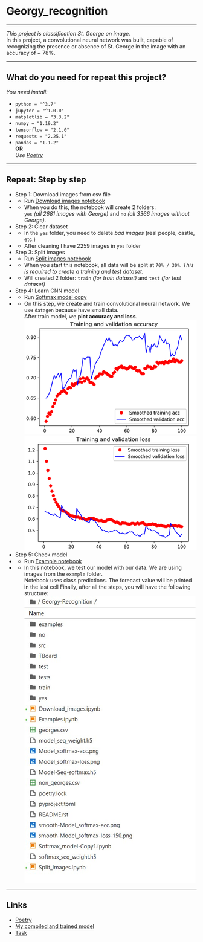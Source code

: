 # Georgy_recognition
***
_This project is classification St. George on image._
<br>In this project, a convolutional neural network was built, capable of recognizing the presence or absence of St. George in the image with an accuracy of ~ 78%.
***
## What do you need for repeat this project?
_You need install:_
* `python = "^3.7"`
* `jupyter = "^1.0.0"`
* `matplotlib = "3.3.2"`
* `numpy = "1.19.2"`
* `tensorflow = "2.1.0"`
* `requests = "2.25.1"`
* `pandas = "1.1.2"`
<br>__OR__
<br>_Use [Poetry](https://python-poetry.org/docs/cli/#install)_
***
## Repeat: Step by step
* Step 1: Download images from csv file
* * Run [Download images notebook](https://github.com/DMBabich/Georgy_recognition/blob/main/Download_images.ipynb)
* * When you do this, the notebook will create 2 folders: <br>`yes` _(all 2681 images with George)_ and `no` _(all 3366 images without George)._
* Step 2: Clear dataset
* * In the `yes` folder, you need to delete _bad images_ (real people, castle, etc.)
* * After cleaning I have 2259 images in `yes` folder
* Step 3: Split images
* * Run [Split images notebook](https://github.com/DMBabich/Georgy_recognition/blob/main/Split_images.ipynb)
* * When you start this notebook, all data will be split at `70% / 30%`. _This is required to create a training and test dataset._
* * Will created 2 folder: `train` _(for train dataset)_ and `test` _(for test dataset)_
* Step 4: Learn CNN model
* * Run [Softmax model copy](https://github.com/DMBabich/Georgy_recognition/blob/main/Softmax_model-Copy1.ipynb)
* * On this step, we create and train convolutional neural network. We use `datagen` because have small data. <br>After train model, we __plot accuracy and loss__.
![smooth accuracy](https://github.com/DMBabich/Georgy_recognition/blob/main/plot_img/smooth-Model_softmax-accuracy.png)
![smooth loss](https://github.com/DMBabich/Georgy_recognition/blob/main/plot_img/smooth-Model_softmax-loss.png)
* Step 5: Check model
* * Run [Example notebook](https://github.com/DMBabich/Georgy_recognition/blob/main/Examples.ipynb)
* * In this notebook, we test our model with our data. We are using images from the `example` folder. <br>Notebook uses class predictions. The forecast value will be printed in the last cell
Finally, after all the steps, you will have the following structure:
<br>![after all steps](https://github.com/DMBabich/Georgy_recognition/blob/main/plot_img/after_all_steps.jpg)
***
## Links
+ [Poetry](https://python-poetry.org/docs/cli/)
+ [My compiled and trained model](https://drive.google.com/drive/folders/1NFOEC5Zpuu3izriM83Max26_ws3JoVs5?usp=sharing)
+ [Task](https://enterideas.com/testcv)
